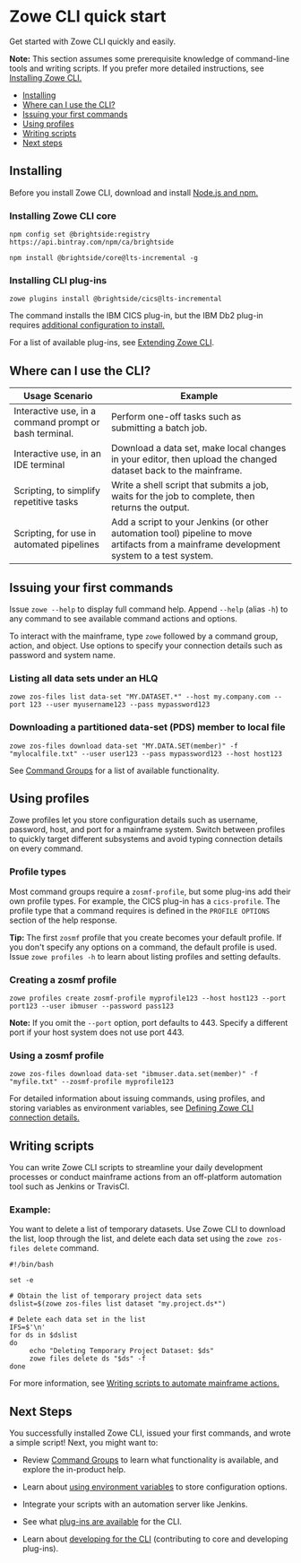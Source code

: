 # Zowe CLI quick start

Get started with Zowe CLI quickly and easily.

**Note:** This section assumes some prerequisite knowledge of command-line tools and writing scripts. If you prefer more detailed instructions, see [Installing Zowe CLI.](../user-guide/cli-installcli.md)

- [Installing](#installing)
- [Where can I use the CLI?](#where-can-i-use-the-cli)
- [Issuing your first commands](#issuing-your-first-commands)
- [Using profiles](#using-profiles)
- [Writing scripts](#writing-scripts)
- [Next steps](#next-steps)

## Installing 

Before you install Zowe CLI, download and install [Node.js and npm.](https://nodejs.org/en/download/)

### Installing Zowe CLI core

```
npm config set @brightside:registry https://api.bintray.com/npm/ca/brightside
```

```
npm install @brightside/core@lts-incremental -g
```

### Installing CLI plug-ins 

```
zowe plugins install @brightside/cics@lts-incremental
```

The command installs the IBM CICS plug-in, but the IBM Db2 plug-in requires [additional configuration to install.](../user-guide/cli-db2plugin.md#installing)

For a list of available plug-ins, see [Extending Zowe CLI](../user-guide/cli-extending.md).

## Where can I use the CLI?

| **Usage Scenario**    | **Example**  |
|------------------------------------------------------|--------------------------------------------------------------------------------------------------------------------------------------------------------------------|
| Interactive use, in a command prompt or bash terminal. | Perform one-off tasks such as submitting a batch job.                                                            |
| Interactive use, in an IDE terminal                    | Download a data set, make local changes in your editor, then upload the changed dataset back to the mainframe.                                  |
| Scripting, to simplify repetitive tasks         | Write a shell script that submits a job, waits for the job to complete, then returns the output.                |
| Scripting, for use in automated pipelines       | Add a script to your Jenkins (or other automation tool) pipeline to move artifacts from a mainframe development system to a test system. |

## Issuing your first commands

Issue `zowe --help` to display full command help. Append `--help` (alias `-h`) to any command to see available command actions and options.

To interact with the mainframe, type `zowe` followed by a command group, action, and object. Use options to specify your connection details such as password and system name.

### Listing all data sets under an HLQ

```
zowe zos-files list data-set "MY.DATASET.*" --host my.company.com --port 123 --user myusername123 --pass mypassword123
```

### Downloading a partitioned data-set (PDS) member to local file

```
zowe zos-files download data-set "MY.DATA.SET(member)" -f "mylocalfile.txt" --user user123 --pass mypassword123 --host host123
```

See [Command Groups](../user-guide/cli-usingcli.md#zowe-cli-command-groups) for a list of available functionality.

## Using profiles

Zowe profiles let you store configuration details such as username, password, host, and port for a mainframe system. Switch between profiles to quickly target different subsystems and avoid typing connection details on every command. 

### Profile types 

Most command groups require a `zosmf-profile`, but some plug-ins add their own profile types. For example, the CICS plug-in has a `cics-profile`. The profile type that a command requires is defined in the `PROFILE OPTIONS` section of the help response.

**Tip:** The first `zosmf` profile that you create becomes your default profile. If you don't specify any options on a command, the default profile is used. Issue `zowe profiles -h` to learn about listing profiles and setting defaults. 

### Creating a zosmf profile

```
zowe profiles create zosmf-profile myprofile123 --host host123 --port port123 --user ibmuser --password pass123
```

**Note:** If you omit the `--port` option, port defaults to 443. Specify a different port if your host system does not use port 443. 

### Using a zosmf profile

```
zowe zos-files download data-set "ibmuser.data.set(member)" -f "myfile.txt" --zosmf-profile myprofile123
```

For detailed information about issuing commands, using profiles, and storing variables as environment variables, see [Defining Zowe CLI connection details.](../user-guide/cli-configuringcli.md#defining-zowe-cli-connection-details)

## Writing scripts

You can write Zowe CLI scripts to streamline your daily development processes or conduct mainframe actions from an off-platform automation tool such as Jenkins or TravisCI.

### Example:

You want to delete a list of temporary datasets. Use Zowe CLI to download the list, loop through the list, and delete each data set using the `zowe zos-files delete` command.

```
#!/bin/bash

set -e

# Obtain the list of temporary project data sets 
dslist=$(zowe zos-files list dataset "my.project.ds*")

# Delete each data set in the list
IFS=$'\n'
for ds in $dslist
do
     echo "Deleting Temporary Project Dataset: $ds"
     zowe files delete ds "$ds" -f
done
```

For more information, see [Writing scripts to automate mainframe actions.](../user-guide/cli-usingcli.md#writing-scripts-to-automate-mainframe-actions)

## Next Steps

You successfully installed Zowe CLI, issued your first commands, and wrote a simple script! Next, you might want to:

- Review [Command Groups](../user-guide/cli-usingcli.md#zowe-cli-command-groups) to learn what functionality is available, and explore the in-product help.

- Learn about [using environment variables](../user-guide/cli-configuringcli.md#defining-environment-variables) to store configuration options.

- Integrate your scripts with an automation server like Jenkins.

- See what [plug-ins are available](../user-guide/cli-extending.md) for the CLI.

- Learn about [developing for the CLI](../extend/extend-cli/cli-developing-a-plugin.md) (contributing to core and developing plug-ins).
